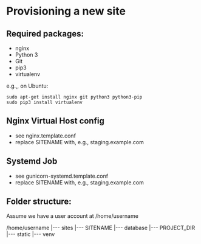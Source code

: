 Provisioning a new site
=======================

## Required packages:

* nginx
* Python 3
* Git
* pip3
* virtualenv

e.g.,, on Ubuntu:

    sudo apt-get install nginx git python3 python3-pip
    sudo pip3 install virtualenv

## Nginx Virtual Host config

* see nginx.template.conf
* replace SITENAME with, e.g., staging.example.com

## Systemd Job

* see gunicorn-systemd.template.conf
* replace SITENAME with, e.g., staging.example.com

## Folder structure:
Assume we have a user account at /home/username

/home/username
|--- sites
     |--- SITENAME
           |--- database
           |--- PROJECT_DIR
           |--- static
           |--- venv
